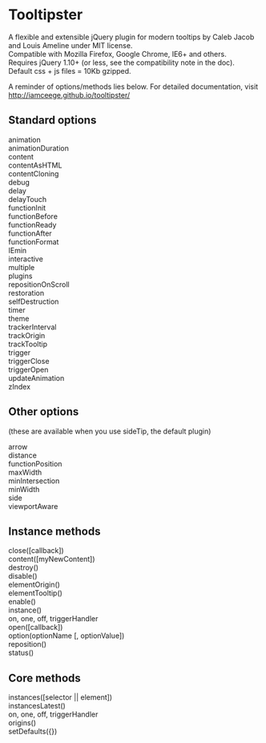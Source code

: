 Tooltipster
===========

A flexible and extensible jQuery plugin for modern tooltips by Caleb Jacob and Louis Ameline under MIT license.  
Compatible with Mozilla Firefox, Google Chrome, IE6+ and others.  
Requires jQuery 1.10+ (or less, see the compatibility note in the doc).  
Default css + js files = 10Kb gzipped.

A reminder of options/methods lies below. For detailed documentation, visit http://iamceege.github.io/tooltipster/

Standard options
----------------

animation  
animationDuration  
content  
contentAsHTML  
contentCloning  
debug  
delay  
delayTouch  
functionInit  
functionBefore  
functionReady  
functionAfter  
functionFormat  
IEmin  
interactive  
multiple  
plugins  
repositionOnScroll  
restoration  
selfDestruction  
timer  
theme  
trackerInterval  
trackOrigin  
trackTooltip  
trigger  
triggerClose  
triggerOpen  
updateAnimation  
zIndex  

Other options
-------------

(these are available when you use sideTip, the default plugin)

arrow  
distance  
functionPosition  
maxWidth  
minIntersection  
minWidth  
side  
viewportAware  

Instance methods
----------------

close([callback])  
content([myNewContent])  
destroy()  
disable()  
elementOrigin()  
elementTooltip()  
enable()  
instance()  
on, one, off, triggerHandler  
open([callback])  
option(optionName [, optionValue])  
reposition()   
status()   

Core methods
------------

instances([selector || element])  
instancesLatest()  
on, one, off, triggerHandler  
origins()  
setDefaults({})  
